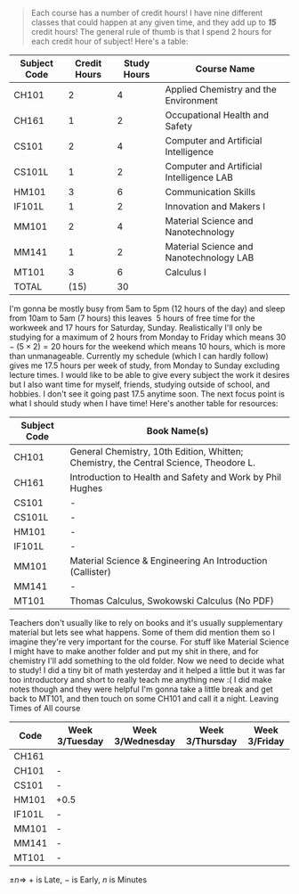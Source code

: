 > Each course has a number of credit hours! I have nine different classes that could happen at any given time, and they add up to ***15*** credit hours!
> The general rule of thumb is that I spend 2 hours for each credit hour of subject! Here's a table:

| Subject Code | Credit Hours | Study Hours | Course Name                              |
| ------------ | ------------ | ----------- | ---------------------------------------- |
| CH101        | 2            | 4           | Applied Chemistry and the Environment    |
| CH161        | 1            | 2           | Occupational Health and Safety           |
| CS101        | 2            | 4           | Computer and Artificial Intelligence     |
| CS101L       | 1            | 2           | Computer and Artificial Intelligence LAB |
| HM101        | 3            | 6           | Communication Skills                     |
| IF101L       | 1            | 2           | Innovation and Makers I                  |
| MM101        | 2            | 4           | Material Science and Nanotechnology      |
| MM141        | 1            | 2           | Material Science and Nanotechnology LAB  |
| MT101        | 3            | 6           | Calculus I                               |
| TOTAL        | (15)         | 30          |                                          |
I'm gonna be mostly busy from 5am to 5pm ($12$ hours of the day) and sleep from 10am to 5am ($7$ hours) this leaves $~5$ hours of free time for the workweek and $17$ hours for Saturday, Sunday.
Realistically I'll only be studying for a maximum of $2$ hours from Monday to Friday which means $30 - (5 \times 2) = 20$ hours for the weekend which means $10$ hours, which is more than unmanageable.
Currently my schedule (which I can hardly follow) gives me $17.5$ hours per week of study, from Monday to Sunday excluding lecture times.
I would like to be able to give every subject the work it desires but I also want time for myself, friends, studying outside of school, and hobbies. I don't see it going past $17.5$ anytime soon.
The next focus point is what I should study when I have time! Here's another table for resources:

| Subject Code | Book Name(s)                                                                          |
| ------------ | ------------------------------------------------------------------------------------- |
| CH101        | General Chemistry, 10th Edition, Whitten; Chemistry, the Central Science, Theodore L. |
| CH161        | Introduction to Health and Safety and Work by Phil Hughes                             |
| CS101        | -                                                                                     |
| CS101L       | -                                                                                     |
| HM101        | -                                                                                     |
| IF101L       | -                                                                                     |
| MM101        | Material Science & Engineering An Introduction (Callister)                            |
| MM141        | -                                                                                     |
| MT101        | Thomas Calculus, Swokowski Calculus (No PDF)                                          |
Teachers don't usually like to rely on books and it's usually supplementary material but lets see what happens. Some of them did mention them so I imagine they're very important for the course.
For stuff like Material Science I might have to make another folder and put my shit in there, and for chemistry I'll add something to the old folder.
Now we need to decide what to study! I did a tiny bit of math yesterday and it helped a little but it was far too introductory and short to really teach me anything new :( I did make notes though and they were helpful 
I'm gonna take a little break and get back to MT101, and then touch on some CH101 and call it a night.
Leaving Times of All course

| Code   | Week 3/Tuesday | Week 3/Wednesday | Week 3/Thursday | Week 3/Friday |
| ------ | -------------- | ---------------- | --------------- | ------------- |
| CH161  |                |                  |                 |               |
| CH101  | -              |                  |                 |               |
| CS101  | -              |                  |                 |               |
| HM101  | +0.5           |                  |                 |               |
| IF101L | -              |                  |                 |               |
| MM101  | -              |                  |                 |               |
| MM141  | -              |                  |                 |               |
| MT101  | -              |                  |                 |               |
$\pm n \Rightarrow$ $+$ is Late, $-$ is Early, $n$ is Minutes
